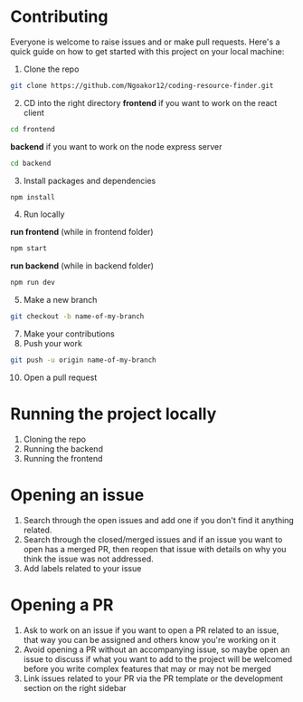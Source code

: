 # Contributing
Everyone is welcome to raise issues and or make pull requests. Here's a quick guide on how to get started with this project on your local machine:

1. Clone the repo
```bash
git clone https://github.com/Ngoakor12/coding-resource-finder.git
```
2. CD into the right directory
**frontend** if you want to work on the react client
```bash
cd frontend
```
**backend** if you want to work on the node express server
```bash
cd backend
```
3. Install packages and dependencies
```bash
npm install
```
4. Run locally

**run frontend** (while in frontend folder)
```bash
npm start
```

**run backend** (while in backend folder)
```bash
npm run dev
```

5. Make a new branch

```bash
git checkout -b name-of-my-branch
```
7. Make your contributions
8. Push your work

```bash
git push -u origin name-of-my-branch
```
10. Open a pull request


# Running the project locally

1. Cloning the repo
2. Running the backend
3. Running the frontend

# Opening an issue

1. Search through the open issues and add one if you don't find it anything related.
2. Search through the closed/merged issues and if an issue you want to open has a merged PR, then reopen that issue with details on why you think the issue was not addressed.
3. Add labels related to your issue

# Opening a PR

1. Ask to work on an issue if you want to open a PR related to an issue, that way you can be assigned and others know you're working on it
2. Avoid opening a PR without an accompanying issue, so maybe open an issue to discuss if what you want to add to the project will be welcomed before you write complex features that may or may not be merged
3. Link issues related to your PR via the PR template or the development section on the right sidebar

